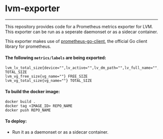 # lvm-exporter

---

This repository provides code for a Prometheus metrics exporter
for LVM. This exporter can be run as a seperate daemonset or as a sidecar container.

This exporter makes use of
[prometheus-go-client](https://github.com/prometheus/client_golang), the official Go
client library for prometheus.

#### The following `metrics/labels` are being exported:

```
lvm_lv_total_size{device="",lv_active="",lv_dm_path="",lv_full_name="",lv_name="",lv_path="",lv_uuid="",vg_name=""} TOTAL_SIZE
lvm_vg_free_size{vg_name=""} FREE_SIZE
lvm_vg_total_size{vg_name=""} TOTAL_SIZE
```

#### To build the docker image:
```console
docker build .
docker tag <IMAGE_ID> REPO_NAME
docker push REPO_NAME
```

#### To deploy:
- Run it as a daemonset or as a sidecar container.